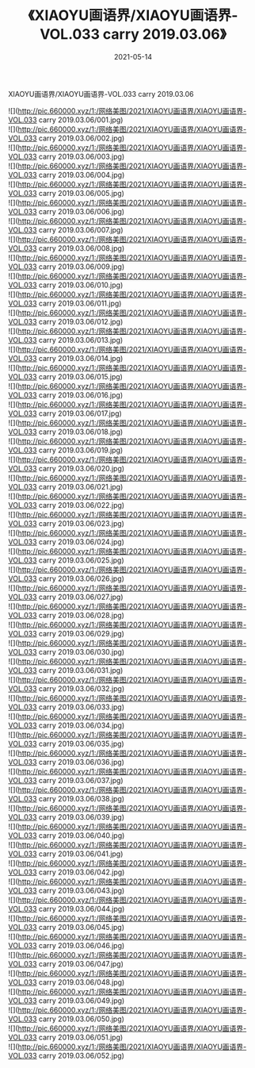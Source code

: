 ﻿---
layout: post
title:  《XIAOYU画语界/XIAOYU画语界-VOL.033 carry 2019.03.06》
date:   2021-05-14
img: http://pic.660000.xyz/1:/网络美图/2021/XIAOYU画语界/XIAOYU画语界-VOL.033 carry 2019.03.06/000.jpg
categories: [美女, 清纯, 唯美]
---

XIAOYU画语界/XIAOYU画语界-VOL.033 carry 2019.03.06

 ![](http://pic.660000.xyz/1:/网络美图/2021/XIAOYU画语界/XIAOYU画语界-VOL.033 carry 2019.03.06/001.jpg) <br>![](http://pic.660000.xyz/1:/网络美图/2021/XIAOYU画语界/XIAOYU画语界-VOL.033 carry 2019.03.06/002.jpg) <br>![](http://pic.660000.xyz/1:/网络美图/2021/XIAOYU画语界/XIAOYU画语界-VOL.033 carry 2019.03.06/003.jpg) <br>![](http://pic.660000.xyz/1:/网络美图/2021/XIAOYU画语界/XIAOYU画语界-VOL.033 carry 2019.03.06/004.jpg) <br>![](http://pic.660000.xyz/1:/网络美图/2021/XIAOYU画语界/XIAOYU画语界-VOL.033 carry 2019.03.06/005.jpg) <br>![](http://pic.660000.xyz/1:/网络美图/2021/XIAOYU画语界/XIAOYU画语界-VOL.033 carry 2019.03.06/006.jpg) <br>![](http://pic.660000.xyz/1:/网络美图/2021/XIAOYU画语界/XIAOYU画语界-VOL.033 carry 2019.03.06/007.jpg) <br>![](http://pic.660000.xyz/1:/网络美图/2021/XIAOYU画语界/XIAOYU画语界-VOL.033 carry 2019.03.06/008.jpg) <br>![](http://pic.660000.xyz/1:/网络美图/2021/XIAOYU画语界/XIAOYU画语界-VOL.033 carry 2019.03.06/009.jpg) <br>![](http://pic.660000.xyz/1:/网络美图/2021/XIAOYU画语界/XIAOYU画语界-VOL.033 carry 2019.03.06/010.jpg) <br>![](http://pic.660000.xyz/1:/网络美图/2021/XIAOYU画语界/XIAOYU画语界-VOL.033 carry 2019.03.06/011.jpg) <br>![](http://pic.660000.xyz/1:/网络美图/2021/XIAOYU画语界/XIAOYU画语界-VOL.033 carry 2019.03.06/012.jpg) <br>![](http://pic.660000.xyz/1:/网络美图/2021/XIAOYU画语界/XIAOYU画语界-VOL.033 carry 2019.03.06/013.jpg) <br>![](http://pic.660000.xyz/1:/网络美图/2021/XIAOYU画语界/XIAOYU画语界-VOL.033 carry 2019.03.06/014.jpg) <br>![](http://pic.660000.xyz/1:/网络美图/2021/XIAOYU画语界/XIAOYU画语界-VOL.033 carry 2019.03.06/015.jpg) <br>![](http://pic.660000.xyz/1:/网络美图/2021/XIAOYU画语界/XIAOYU画语界-VOL.033 carry 2019.03.06/016.jpg) <br>![](http://pic.660000.xyz/1:/网络美图/2021/XIAOYU画语界/XIAOYU画语界-VOL.033 carry 2019.03.06/017.jpg) <br>![](http://pic.660000.xyz/1:/网络美图/2021/XIAOYU画语界/XIAOYU画语界-VOL.033 carry 2019.03.06/018.jpg) <br>![](http://pic.660000.xyz/1:/网络美图/2021/XIAOYU画语界/XIAOYU画语界-VOL.033 carry 2019.03.06/019.jpg) <br>![](http://pic.660000.xyz/1:/网络美图/2021/XIAOYU画语界/XIAOYU画语界-VOL.033 carry 2019.03.06/020.jpg) <br>![](http://pic.660000.xyz/1:/网络美图/2021/XIAOYU画语界/XIAOYU画语界-VOL.033 carry 2019.03.06/021.jpg) <br>![](http://pic.660000.xyz/1:/网络美图/2021/XIAOYU画语界/XIAOYU画语界-VOL.033 carry 2019.03.06/022.jpg) <br>![](http://pic.660000.xyz/1:/网络美图/2021/XIAOYU画语界/XIAOYU画语界-VOL.033 carry 2019.03.06/023.jpg) <br>![](http://pic.660000.xyz/1:/网络美图/2021/XIAOYU画语界/XIAOYU画语界-VOL.033 carry 2019.03.06/024.jpg) <br>![](http://pic.660000.xyz/1:/网络美图/2021/XIAOYU画语界/XIAOYU画语界-VOL.033 carry 2019.03.06/025.jpg) <br>![](http://pic.660000.xyz/1:/网络美图/2021/XIAOYU画语界/XIAOYU画语界-VOL.033 carry 2019.03.06/026.jpg) <br>![](http://pic.660000.xyz/1:/网络美图/2021/XIAOYU画语界/XIAOYU画语界-VOL.033 carry 2019.03.06/027.jpg) <br>![](http://pic.660000.xyz/1:/网络美图/2021/XIAOYU画语界/XIAOYU画语界-VOL.033 carry 2019.03.06/028.jpg) <br>![](http://pic.660000.xyz/1:/网络美图/2021/XIAOYU画语界/XIAOYU画语界-VOL.033 carry 2019.03.06/029.jpg) <br>![](http://pic.660000.xyz/1:/网络美图/2021/XIAOYU画语界/XIAOYU画语界-VOL.033 carry 2019.03.06/030.jpg) <br>![](http://pic.660000.xyz/1:/网络美图/2021/XIAOYU画语界/XIAOYU画语界-VOL.033 carry 2019.03.06/031.jpg) <br>![](http://pic.660000.xyz/1:/网络美图/2021/XIAOYU画语界/XIAOYU画语界-VOL.033 carry 2019.03.06/032.jpg) <br>![](http://pic.660000.xyz/1:/网络美图/2021/XIAOYU画语界/XIAOYU画语界-VOL.033 carry 2019.03.06/033.jpg) <br>![](http://pic.660000.xyz/1:/网络美图/2021/XIAOYU画语界/XIAOYU画语界-VOL.033 carry 2019.03.06/034.jpg) <br>![](http://pic.660000.xyz/1:/网络美图/2021/XIAOYU画语界/XIAOYU画语界-VOL.033 carry 2019.03.06/035.jpg) <br>![](http://pic.660000.xyz/1:/网络美图/2021/XIAOYU画语界/XIAOYU画语界-VOL.033 carry 2019.03.06/036.jpg) <br>![](http://pic.660000.xyz/1:/网络美图/2021/XIAOYU画语界/XIAOYU画语界-VOL.033 carry 2019.03.06/037.jpg) <br>![](http://pic.660000.xyz/1:/网络美图/2021/XIAOYU画语界/XIAOYU画语界-VOL.033 carry 2019.03.06/038.jpg) <br>![](http://pic.660000.xyz/1:/网络美图/2021/XIAOYU画语界/XIAOYU画语界-VOL.033 carry 2019.03.06/039.jpg) <br>![](http://pic.660000.xyz/1:/网络美图/2021/XIAOYU画语界/XIAOYU画语界-VOL.033 carry 2019.03.06/040.jpg) <br>![](http://pic.660000.xyz/1:/网络美图/2021/XIAOYU画语界/XIAOYU画语界-VOL.033 carry 2019.03.06/041.jpg) <br>![](http://pic.660000.xyz/1:/网络美图/2021/XIAOYU画语界/XIAOYU画语界-VOL.033 carry 2019.03.06/042.jpg) <br>![](http://pic.660000.xyz/1:/网络美图/2021/XIAOYU画语界/XIAOYU画语界-VOL.033 carry 2019.03.06/043.jpg) <br>![](http://pic.660000.xyz/1:/网络美图/2021/XIAOYU画语界/XIAOYU画语界-VOL.033 carry 2019.03.06/044.jpg) <br>![](http://pic.660000.xyz/1:/网络美图/2021/XIAOYU画语界/XIAOYU画语界-VOL.033 carry 2019.03.06/045.jpg) <br>![](http://pic.660000.xyz/1:/网络美图/2021/XIAOYU画语界/XIAOYU画语界-VOL.033 carry 2019.03.06/046.jpg) <br>![](http://pic.660000.xyz/1:/网络美图/2021/XIAOYU画语界/XIAOYU画语界-VOL.033 carry 2019.03.06/047.jpg) <br>![](http://pic.660000.xyz/1:/网络美图/2021/XIAOYU画语界/XIAOYU画语界-VOL.033 carry 2019.03.06/048.jpg) <br>![](http://pic.660000.xyz/1:/网络美图/2021/XIAOYU画语界/XIAOYU画语界-VOL.033 carry 2019.03.06/049.jpg) <br>![](http://pic.660000.xyz/1:/网络美图/2021/XIAOYU画语界/XIAOYU画语界-VOL.033 carry 2019.03.06/050.jpg) <br>![](http://pic.660000.xyz/1:/网络美图/2021/XIAOYU画语界/XIAOYU画语界-VOL.033 carry 2019.03.06/051.jpg) <br>![](http://pic.660000.xyz/1:/网络美图/2021/XIAOYU画语界/XIAOYU画语界-VOL.033 carry 2019.03.06/052.jpg) <br>